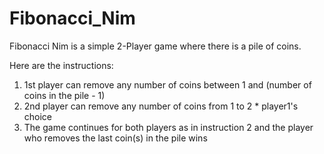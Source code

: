 # Fibonacci_Nim
Fibonacci Nim is a simple 2-Player game where there is a pile of coins. 

Here are the instructions: 
1) 1st player can remove any number of coins between 1 and (number of coins in the pile - 1) 
2) 2nd player can remove any number of coins from 1 to 2 * player1's choice 
3) The game continues for both players as in instruction 2 and the player who removes the last coin(s) in the pile wins
